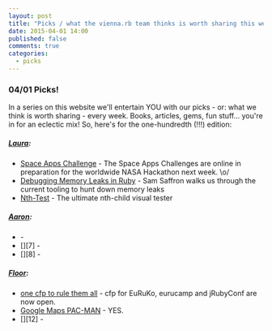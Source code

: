```yaml
---
layout: post
title: "Picks / what the vienna.rb team thinks is worth sharing this week"
date: 2015-04-01 14:00
published: false
comments: true
categories:
  - picks
---
```


### 04/01 Picks!

In a series on this website we'll entertain YOU with our picks - or: what we think is worth sharing - every week.
Books, articles, gems, fun stuff... you're in for an eclectic mix! So, here's for the one-hundredth (!!!) edition:

##### [Laura][1]:
- [Space Apps Challenge][2] - The Space Apps Challenges are online in preparation for the worldwide NASA Hackathon next week. \o/
- [Debugging Memory Leaks in Ruby][3] - Sam Saffron walks us through the current tooling to hunt down memory leaks
- [Nth-Test][4] - The ultimate nth-child visual tester

##### [Aaron][5]:
- [][6] -
- [][7] -
- [][8] -


##### [Floor][9]:
- [one cfp to rule them all][10] - cfp for EuRuKo, eurucamp and jRubyConf are now open.
- [Google Maps PAC-MAN][11] - YES.
- [][12] -


[1]: http://www.twitter.com/alicetragedy
[2]: https://2015.spaceappschallenge.org/challenge/
[3]: http://samsaffron.com/archive/2015/03/31/debugging-memory-leaks-in-ruby
[4]: http://nth-test.com/
[5]: http://www.twitter.com/mraaroncruz
[6]:
[7]:
[9]: http://www.twitter.com/floordrees
[10]: http://www.rubyflow.com/p/mng2bo-cfp-for-euruko-eurucamp-and-jrubyconf-eu-are-open
[11]: https://www.google.com/maps/@43.0848052,-79.0949707,17z/data=!1e3
